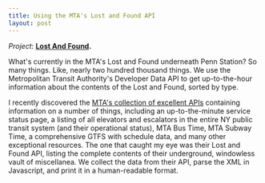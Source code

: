 ```yaml
---
title: Using the MTA's Lost and Found API
layout: post
---
```


*Project*: **[Lost And Found](http://ambuc.github.io/lostandfound/).**

What's currently in the MTA's Lost and Found underneath Penn Station? So many things. Like, nearly two hundred thousand things. We use the Metropolitan Transit Authority's Developer Data API to get up-to-the-hour information about the contents of the Lost and Found, sorted by type.

I recently discovered the [MTA's collection of excellent APIs](http://web.mta.info/developers) containing information on a number of things, including an up-to-the-minute service status page, a listing of all elevators and escalators in the entire NY public transit system (and their operational status), MTA Bus Time, MTA Subway Time, a comprehensive GTFS with schedule data, and many other exceptional resources. The one that caught my eye was their Lost and Found API, listing the complete contents of their underground, windowless vault of miscellanea. We collect the data from their API, parse the XML in Javascript, and print it in a human-readable format.
